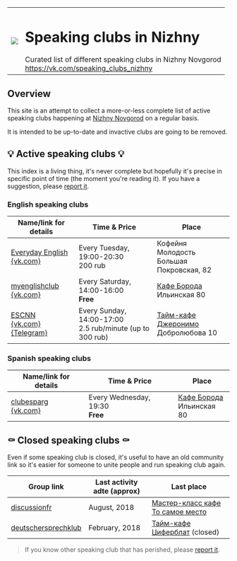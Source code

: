 <table>
  <tr><td>
    <image src="https://avatars2.githubusercontent.com/u/44372866?s=200&v=4"/>
  </td><td>
    <h1>Speaking clubs in Nizhny</h1>
    Curated list of different speaking clubs in Nizhny Novgorod<br>
    <a href="https://vk.com/speaking_clubs_nizhny">https://vk.com/speaking_clubs_nizhny</a>
  </td></tr>
</table>

## Overview

This site is an attempt to collect a more-or-less complete list of active
speaking clubs happening at [Nizhny Novgorod](https://en.wikipedia.org/wiki/Nizhny_Novgorod) on a regular basis.

It is intended to be up-to-date and invactive clubs are going to be removed.

## 💡 Active speaking clubs 💡

This index is a living thing, it's never complete but hopefully it's
precise in specific point of time (the moment you're reading it).
If you have a suggestion, please [report it](https://vk.com/speaking_clubs_nizhny).

### English speaking clubs

| Name/link for details | Time & Price | Place |
|-----------------------|------|-------|
| [Everyday English](/english/everyday_english/)<br>[{vk.com}](https://vk.com/public167092329) | Every Tuesday, 19:00-20:30<br>200 rub | Кофейня Молодость<br>Большая Покровская, 82 |
| [myenglishclub](/english/myenglishclub/)<br>[{vk.com}](https://vk.com/myenglishclub) | Every Saturday, 14:00-16:00<br>**Free** | [Кафе Борода](https://vk.com/borodacafe)<br>Ильинская 80 |
| [ESCNN](/english/escnn/)<br>[{vk.com}](https://vk.com/escnn) [{Telegram}](https://t.me/escnn) | Every Sunday, 14:00-17:00<br>2.5 rub/minute (up to 300 rub) | [Тайм-кафе Джеронимо](https://vk.com/geronimonn)<br>Добролюбова 10 |

### Spanish speaking clubs

| Name/link for details | Time & Price | Place |
|-----------------------|------|-------|
| [clubesparg](/spanish/clubesparg/)<br>[{vk.com}](https://vk.com/clubesparg) | Every Wednesday, 19:30<br>**Free** | [Кафе Борода](https://vk.com/borodacafe)<br>Ильинская 80 |

## ⚰️ Closed speaking clubs ⚰️

Even if some speaking club is closed, it's useful to have an old community link so it's easier for someone
to unite people and run speaking club again.

| Group link | Last activity adte (approx) | Last place |
|------------|-----------------------------|------------|
| [discussionfr](https://vk.com/discussionfr) | August, 2018 | [Мастер-класс кафе То самое место](https://vk.com/gorkogo226) |
| [deutschersprechklub](https://vk.com/deutschersprechklub) | February, 2018 | [Тайм-кафе Циферблат](https://vk.com/ziferblatnn) (closed) |

> If you know other speaking club that has perished, please [report it](https://vk.com/speaking_clubs_nizhny).
